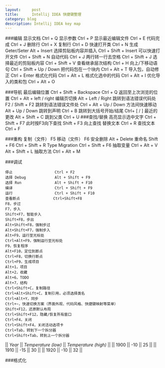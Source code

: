 ```yaml
---
layout:     post
title:      Intellij IDEA 快捷键整理
category: blog
description: Intellij IDEA key map 
---
```


###编辑
    显示文档               Ctrl + Q
    显示参数               Ctrl + P
    显示最近编辑文件       Ctrl + E
    代码完成               Ctrl + J
    删除行                 Ctrl + X
    复制行                 Ctrl + D
    快速打开类             Ctrl + N
    生成Geter/Seter        Alt + Insert
    选择剪贴板内容并插入   Ctrl + Shift + Insert
    可以快速打开文件       Ctrl + Shift + N
    自动代码               Ctrl + J
    两行转一行去空格       Ctrl + Shift + J
    选择最近的剪贴板内容   Ctrl + Shift + V
    查看继承层次结构       Ctrl + H
    向上/下移动语句        Ctrl + Shift + Up / Down
    把代码包在一个块内     Ctrl + Alt + T
    导入包，自动修正       Ctrl + Enter
    格式化代码             Ctrl + Alt + L
    格式化选中的代码       Ctrl + Alt + I
    优化导入的类和包       Ctrl + Alt + O


###导航
    最后编辑位置           Ctrl + Shift + Backspace    Ctrl + Q
    返回至上次浏览的位置   Ctrl + Alt + left / right
    编辑页切换             Alt + Left / Right
    跳转到语法错误代码处   F2 / Shift + F2
    跳转到语法错误文件处   Ctrl + Alt + Up / Down
    方法间快速移动         Alt + Up / Down
    跳转到声明             Ctrl + B
    跳转到大括号开始/结尾  Ctrl+ [ / ]
    最近的更改             Alt + Shift + C
    跳到父类               Ctrl + U
###查找/替换
    高亮显示选中文字       Ctrl + Shift + F7   此时按F3向下查找  Shift + F3 向上查找
    替换文本               Ctrl + R
    查找文本               Ctrl + F 

###重构
    复制（文件）           F5
    移动（文件）           F6
    安全删除               Alt + Delete
    重命名                 Shift + F6                    Ctrl + Shift + R
    Type Migration         Ctrl + Shift + F6
    抽取变量               Ctrl + Alt + V                Alt + Shift + L
    抽取方法               Ctrl + Alt + M                


###调试

    停止                   Ctrl + F2
    选择 Debug             Alt + Shift + F9
    选择 Run               Alt + Shift + F10
    编译                   Ctrl + Shift + F9
    运行                   Ctrl + Shift + F10
    查看断点               Ctrl+Shift+F8
    F8，步过
    F7，步入
    Shift+F7，智能步入
    Shift+F8，步出
    Alt+Shift+F8，强制步过
    Alt+Shift+F7，强制步入
    Alt+F9，运行至光标处
    Ctrl+Alt+F9，强制运行至光标处
    F9，恢复程序
    Alt+F10，定位到断点
    Ctrl+F8，切换行断点
    Ctrl+F9，生成项目
    Alt+1，项目
    Alt+2，收藏
    Alt+6，TODO
    Alt+7，结构
    Ctrl+Shift+C，复制路径
    Ctrl+Alt+Shift+C，复制引用，必须选择类名
    Ctrl+Alt+Y，同步
    Ctrl+~，快速切换方案（界面外观、代码风格、快捷键映射等菜单）
    Shift+F12，还原默认布局
    Ctrl+Shift+F12，隐藏/恢复所有窗口
    Ctrl+F4，关闭
    Ctrl+Shift+F4，关闭活动选项卡
    Ctrl+Tab，转到下一个拆分器
    Ctrl+Shift+Tab，转到上一个拆分器

|| *Year* || *Temperature (low)* || *Temperature (high)* ||
|| 1900 || -10 || 25 ||
|| 1910 || -15 || 30 ||
|| 1920 || -10 || 32 ||


###格式化